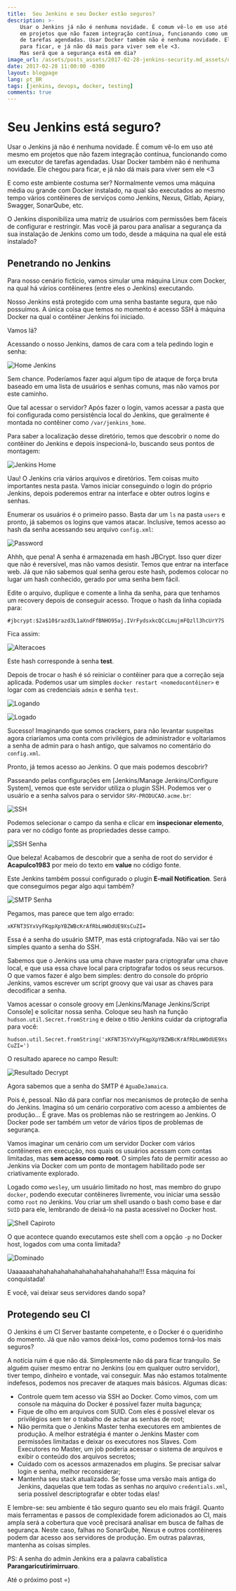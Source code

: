```yaml
---
title:  Seu Jenkins e seu Docker estão seguros?
description: >-
    Usar o Jenkins já não é nenhuma novidade. É comum vê-lo em uso até mesmo
    em projetos que não fazem integração contínua, funcionando como um executor
    de tarefas agendadas. Usar Docker também não é nenhuma novidade. Ele chegou
    para ficar, e já não dá mais para viver sem ele <3.
    Mas será que a segurança está em dia?
image_url: /assets/posts_assets/2017-02-28-jenkins-security.md_assets/oops.png
date: 2017-02-28 11:00:00 -0300
layout: blogpage
lang: pt_BR
tags: [jenkins, devops, docker, testing]
comments: true
---
```


# Seu Jenkins está seguro?

Usar o Jenkins já não é nenhuma novidade. É comum vê-lo em uso até mesmo
em projetos que não fazem integração contínua, funcionando como um executor
de tarefas agendadas. Usar Docker também não é nenhuma novidade. Ele chegou
para ficar, e já não dá mais para viver sem ele <3

E como este ambiente costuma ser? Normalmente vemos uma máquina média ou grande
com Docker instalado, na qual são executados ao mesmo tempo vários contêineres
de serviços como Jenkins, Nexus, Gitlab, Apiary, Swagger, SonarQube, etc.

O Jenkins disponibiliza uma matriz de usuários com permissões bem fáceis de
configurar e restringir. Mas você já parou para analisar a segurança da
sua instalação de Jenkins como um todo, desde a máquina na qual ele está instalado?


## Penetrando no Jenkins

Para nosso cenário fictício, vamos simular uma máquina Linux com Docker, na qual há vários contêineres (entre eles o Jenkins) executando.

Nosso Jenkins está protegido com uma senha bastante segura, que não possuímos.
A única coisa que temos no momento é acesso SSH à máquina Docker na qual
o contêiner Jenkins foi iniciado.

Vamos lá?

Acessando o nosso Jenkins, damos de cara com a tela pedindo login e senha:

![Home Jenkins](/assets/posts_assets/2017-02-28-jenkins-security.md_assets/Screenshot_20170228_110752.png)

Sem chance. Poderíamos fazer aqui algum tipo de ataque de força bruta baseado
em uma lista de usuários e senhas comuns, mas não vamos por este caminho.

Que tal acessar o servidor? Após fazer o login, vamos acessar a pasta que foi
configurada como persistência local do Jenkins, que geralmente é montada
no contêiner como `/var/jenkins_home`.

Para saber a localização desse diretório, temos que descobrir o nome do
contêiner do Jenkins e depois inspecioná-lo, buscando seus pontos de montagem:

![Jenkins Home](/assets/posts_assets/2017-02-28-jenkins-security.md_assets/Screenshot_20170228_112218.png)

Uau! O Jenkins cria vários arquivos e diretórios. Tem coisas muito importantes
nesta pasta. Vamos iniciar conseguindo o login do próprio Jenkins,
depois poderemos entrar na interface e obter outros logins e senhas.

Enumerar os usuários é o primeiro passo. Basta dar um `ls` na pasta `users` e
pronto, já sabemos os logins que vamos atacar. Inclusive, temos acesso
ao hash da senha acessando seu arquivo `config.xml`:

![Password](/assets/posts_assets/2017-02-28-jenkins-security.md_assets/Screenshot_20170228_113411.png)

Ahhh, que pena! A senha é armazenada em hash JBCrypt. Isso quer dizer que não é
reversível, mas não vamos desistir. Temos que entrar na interface web.
Já que não sabemos qual senha gerou este hash, podemos colocar no lugar
um hash conhecido, gerado por uma senha bem fácil.

Edite o arquivo, duplique e comente a linha da senha, para que tenhamos
um recovery depois de conseguir acesso.
Troque o hash da linha copiada para:

`#jbcrypt:$2a$10$razd3L1aXndFfBNHO95aj.IVrFydsxkcQCcLmujmFQzll3hcUrY7S`

Fica assim:

![Alteracoes](/assets/posts_assets/2017-02-28-jenkins-security.md_assets/Screenshot_20170228_165308.png)

Este hash corresponde à senha **test**.

Depois de trocar o hash é só reiniciar o contêiner para que a correção seja
aplicada. Podemos usar um simples `docker restart <nomedocontêiner>` e
logar com as credenciais `admin` e senha `test`.

![Logando](/assets/posts_assets/2017-02-28-jenkins-security.md_assets/Screenshot_20170228_165528.png)

![Logado](/assets/posts_assets/2017-02-28-jenkins-security.md_assets/Screenshot_20170228_165608.png)

Sucesso! Imaginando que somos crackers, para não levantar suspeitas agora
criaríamos uma conta com privilégios de administrador e voltaríamos a senha
de admin para o hash antigo, que salvamos no comentário do `config.xml`.

Pronto, já temos acesso ao Jenkins. O que mais podemos descobrir?

Passeando pelas configurações em [Jenkins/Manage Jenkins/Configure System],
vemos que este servidor utiliza o plugin SSH. Podemos ver o usuário e a
senha salvos para o servidor `SRV-PRODUCAO.acme.br`:

![SSH](/assets/posts_assets/2017-02-28-jenkins-security.md_assets/Screenshot_20170228_191311.png)

Podemos selecionar o campo da senha e clicar em **inspecionar elemento**, para
ver no código fonte as propriedades desse campo.

![SSH Senha](/assets/posts_assets/2017-02-28-jenkins-security.md_assets/Screenshot_20170228_191503.png)

Que beleza! Acabamos de descobrir que a senha de root do servidor é
**Acapulco1983** por meio do texto em **value** no código fonte.

Este Jenkins também possui configurado o plugin **E-mail Notification**.
Será que conseguimos pegar algo aqui também?

![SMTP Senha](/assets/posts_assets/2017-02-28-jenkins-security.md_assets/Screenshot_20170228_191935.png)

Pegamos, mas parece que tem algo errado:

`xKFNT3SYxVyFKqpXpYBZWBcKrAfRbLmWOdUE9XsCuZI=`

Essa é a senha do usuário SMTP, mas está criptografada. Não vai ser tão
simples quanto a senha do SSH.

Sabemos que o Jenkins usa uma chave master para criptografar uma chave local,
e que usa essa chave local para criptografar todos os seus recursos.
O que vamos fazer é algo bem simples: dentro do console do próprio Jenkins,
vamos escrever um script groovy que vai usar as chaves para decodificar
a senha.

Vamos acessar o console groovy em [Jenkins/Manage Jenkins/Script Console] e
solicitar nossa senha. Coloque seu hash na função
`hudson.util.Secret.fromString` e deixe o titio Jenkins cuidar da
criptografia para você:

`hudson.util.Secret.fromString('xKFNT3SYxVyFKqpXpYBZWBcKrAfRbLmWOdUE9XsCuZI=')`

O resultado aparece no campo Result:

![Resultado Decrypt](/assets/posts_assets/2017-02-28-jenkins-security.md_assets/Screenshot_20170228_192629.png)

Agora sabemos que a senha do SMTP é `AguaDeJamaica`.

Pois é, pessoal. Não dá para confiar nos mecanismos de proteção de senha do
Jenkins. Imagina só um cenário corporativo com acesso a ambientes de produção...
É grave. Mas os problemas não se restringem ao Jenkins. O Docker pode ser
também um vetor de vários tipos de problemas de segurança.

Vamos imaginar um cenário com um servidor Docker com vários contêineres em
execução, nos quais os usuários acessam com contas limitadas, mas **sem acesso
como root**. O simples fato de permitir acesso ao Jenkins via Docker com
um ponto de montagem habilitado pode ser criativamente explorado.

Logado como `wesley`, um usuário limitado no host, mas membro do grupo
`docker`, podendo executar contêineres livremente, vou iniciar uma sessão
como `root` no Jenkins. Vou criar um shell usando o bash como base e
dar `SUID` para ele, lembrando de deixá-lo na pasta acessível no
Docker host.

![Shell Capiroto](/assets/posts_assets/2017-02-28-jenkins-security.md_assets/Screenshot_20170228_195003.png)

O que acontece quando executamos este shell com a opção `-p` no Docker
host, logados com uma conta limitada?

![Dominado](/assets/posts_assets/2017-02-28-jenkins-security.md_assets/Screenshot_20170228_195257.png)

Uaaaaaahahahahahahahahahahahahahahaha!!! Essa máquina foi conquistada!

E você, vai deixar seus servidores dando sopa?


## Protegendo seu CI

O Jenkins é um CI Server bastante competente, e o Docker é o queridinho do
momento. Já que não vamos deixá-los, como podemos torná-los mais seguros?

A notícia ruim é que não dá. Simplesmente não dá para ficar tranquilo.
Se alguém quiser mesmo entrar no Jenkins (ou em qualquer outro servidor),
tiver tempo, dinheiro e vontade, vai conseguir. Mas não estamos totalmente
indefesos, podemos nos precaver de ataques mais básicos. Algumas dicas:

 - Controle quem tem acesso via SSH ao Docker. Como vimos, com um console na
 máquina do Docker é possível fazer muita bagunça;
 - Fique de olho em arquivos com SUID. Com eles é possível elevar os privilégios
 sem ter o trabalho de achar as senhas de root;
 - Não permita que o Jenkins Master tenha executores em ambientes de produção.
 A melhor estratégia é manter o Jenkins Master com permissões limitadas e deixar
 os executores nos Slaves. Com Executores no Master, um job poderia acessar o
 sistema de arquivos e exibir o conteúdo dos arquivos secretos;
 - Cuidado com os acessos armazenados em plugins. Se precisar salvar login e
 senha, melhor reconsiderar;
 - Mantenha seu stack atualizado. Se fosse uma versão mais antiga do Jenkins,
 daquelas que tem todas as senhas no arquivo `credentials.xml`, seria possível
 descriptografar e obter todas elas!

E lembre-se: seu ambiente é tão seguro quanto seu elo mais frágil. Quanto mais
ferramentas e passos de complexidade forem adicionados ao CI, mais ampla será
a cobertura que você precisará analisar em busca de falhas de segurança.
Neste caso, falhas no SonarQube, Nexus e outros contêineres podem dar acesso
aos servidores de produção. Em outras palavras, mantenha as coisas simples.

PS: A senha do admin Jenkins era a palavra cabalística
**Parangaricutirimirruaro**.

Até o próximo post =)
